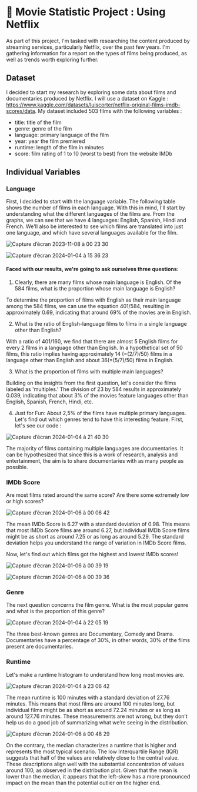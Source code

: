 # 📌 Movie Statistic Project : Using Netflix 

As part of this project, I'm tasked with researching the content produced by streaming services, particularly Netflix, over the past few years. I'm gathering information for a report on the types of films being produced, as well as trends worth exploring further. 

## Dataset

I decided to start my research by exploring some data about films and documentaries produced by Netflix. I will use a dataset on Kaggle : https://www.kaggle.com/datasets/luiscorter/netflix-original-films-imdb-scores/data. My dataset included 503 films with the following variables : 

* title: title of the film
* genre: genre of the film
* language: primary language of the film
* year: year the film premiered
* runtime: length of the film in minutes
* score: film rating of 1 to 10 (worst to best) from the website IMDb

## Individual Variables
### Language

First, I decided to start with the language variable. The following table shows the number of films in each language. With this in mind, I'll start by understanding what the different languages of the films are. From the graphs, we can see that we have 4 languages: English, Spanish, Hindi and French. We'll also be interested to see which films are translated into just one language, and which have several languages available for the film.

![Capture d’écran 2023-11-08 à 00 23 30](https://github.com/Hiatini/movie-statistics-project/assets/101217055/c8481b13-d901-418c-ae37-f1ce5cf34163)

![Capture d’écran 2024-01-04 à 15 36 23](https://github.com/Hiatini/movie-statistics-project/assets/101217055/6f7b07f9-971f-40a6-a1d7-0c37b35201b5)

#### Faced with our results, we're going to ask ourselves three questions: 

1. Clearly, there are many films whose main language is English. Of the 584 films, what is the proportion whose main language is English? 

To determine the proportion of films with English as their main language among the 584 films, we can use the equation 401/584, resulting in approximately 0.69, indicating that around 69% of the movies are in English.

2. What is the ratio of English-language films to films in a single language other than English? 

With a ratio of 401/160, we find that there are almost 5 English films for every 2 films in a language other than English. In a hypothetical set of 50 films, this ratio implies having approximately 14 (=(2/7)/50) films in a language other than English and about 36(=(5/7)/50) films in English.

3. What is the proportion of films with multiple main languages?

Building on the insights from the first question, let's consider the films labeled as 'multiples.' The division of 23 by 584 results in approximately 0.039, indicating that about 3% of the movies feature languages other than English, Spanish, French, Hindi, etc.

4. Just for Fun: About 2,5% of the films have multiple primary languages. Let's find out which genres tend to have this interesting feature. First, let's see our code :

![Capture d’écran 2024-01-04 à 21 40 30](https://github.com/Hiatini/movie-statistics-project/assets/101217055/777d779b-91af-4300-bbff-bcea6bc032df)

The majority of films containing multiple languages are documentaries. It can be hypothesized that since this is a work of research, analysis and entertainment, the aim is to share documentaries with as many people as possible. 

### IMDb Score

Are most films rated around the same score? Are there some extremely low or high scores?

![Capture d’écran 2024-01-06 à 00 06 42](https://github.com/Hiatini/movie-statistics-project/assets/101217055/2834bdf0-7d13-4ce2-a1a6-fc9971251b3f)

The mean IMDb Score is 6.27 with a standard deviation of 0.98. This means that most IMDb Score films are around 6.27, but individual IMDb Score films might be as short as around 7.25 or as long as around 5.29. The standard deviation helps you understand the range of variation in IMDb Score films.

Now, let's find out which films got the highest and lowest IMDb scores!

![Capture d’écran 2024-01-06 à 00 39 19](https://github.com/Hiatini/movie-statistics-project/assets/101217055/1f618e87-605b-4fce-b187-7b6b0aa40f21)

![Capture d’écran 2024-01-06 à 00 39 36](https://github.com/Hiatini/movie-statistics-project/assets/101217055/2aff6452-8ce4-49c6-bb57-f2fcb50746c4)

### Genre

The next question concerns the film genre. What is the most popular genre and what is the proportion of this genre? 

![Capture d’écran 2024-01-04 à 22 05 19](https://github.com/Hiatini/movie-statistics-project/assets/101217055/ede57685-7f4a-482a-b1dd-f4ed6cdd6e94)

The three best-known genres are Documentary, Comedy and Drama. Documentaries have a percentage of 30%, in other words, 30% of the films present are documentaries. 

### Runtime 

Let's make a runtime histogram to understand how long most movies are.

![Capture d’écran 2024-01-04 à 23 06 42](https://github.com/Hiatini/movie-statistics-project/assets/101217055/222f2a88-849d-44d0-ab4b-c7ea80ff455c)

The mean runtime is 100 minutes with a standard deviation of 27.76 minutes. This means that most films are around 100 minutes long, but individual films might be as short as around 72.24 minutes or as long as around 127.76 minutes. These measurements are not wrong, but they don’t help us do a good job of summarizing what we’re seeing in the distribution.

![Capture d’écran 2024-01-06 à 00 48 29](https://github.com/Hiatini/movie-statistics-project/assets/101217055/bc13efcb-12b5-4761-8ad5-b805e46b0506)

On the contrary, the median characterizes a runtime that is higher and represents the most typical scenario. The low Interquartile Range (IQR) suggests that half of the values are relatively close to the central value. These descriptions align well with the substantial concentration of values around 100, as observed in the distribution plot.
Given that the mean is lower than the median, it appears that the left-skew has a more pronounced impact on the mean than the potential outlier on the higher end.

